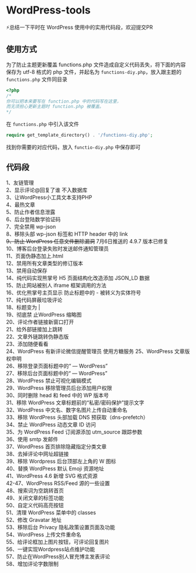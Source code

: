 # WordPress-tools

:zap:总结一下平时在 WordPress 使用中的实用代码段，欢迎提交PR

## 使用方式

为了防止主题更新覆盖 functions.php 文件造成自定义代码丢失，将下面的内容保存为 utf-8 格式的 php 文件，并起名为 `functions-diy.php`，放入跟主题的`functions.php` 文件同目录

```php
<?php
/*
你可以把本来要写在 function.php 中的代码写在这里，
而无须担心更新主题时 function.php 被覆盖。
*/

```

在 `functions.php` 中引入该文件

```php
require get_template_directory() . '/functions-diy.php';
```

找到你需要的对应代码，放入 `functio-diy.php` 中保存即可

## 代码段

1、友链管理  
2、显示评论@回复了谁 不入数据库  
3、让WordPress小工具文本支持PHP  
4、最热文章  
5、防止作者信息泄露  
6、后台登陆数学验证码  
7、完全禁用 wp-json  
8、移除头部 wp-json 标签和 HTTP header 中的 link  
<del> 9、防止 WordPress 任意文件删除漏洞</del>  7月6日推送的 4.9.7 版本已修复  
10、博客后台登录失败时发送邮件通知管理员  
11、页面伪静态加上.html  
12、禁用所有文章类型的修订版本  
13、禁用自动保存  
14、纯代码实现熊掌号 H5 页面结构化改造添加 JSON_LD 数据  
15、防止网站被别人 iframe 框架调用的方法  
16、优化熊掌号主页显示 防止标题中的 - 被转义为实体符号  
17、纯代码屏蔽垃圾评论  
18、标题变为 |  
19、彻底禁 止WordPress 缩略图  
20、评论作者链接新窗口打开  
21、给外部链接加上跳转  
22、文章外链跳转伪静态版  
23、添加随便看看  
24、WordPress 有新评论微信提醒管理员 使用方糖服务 
25、WordPress 文章版权申明  
26、移除登录页面标题中的“ — WordPress”  
27、移除后台页面标题中的“ — WordPress”  
28、WordPress 禁止可视化编辑模式  
29、WordPress 移除管理员后台添加用户权限  
30、同时删除 head 和 feed 中的 WP 版本号  
31、移除 WordPress 文章标题前的“私密/密码保护”提示文字  
32、WordPress 中文名、数字名图片上传自动重命名  
33、移除 WordPress 头部加载 DNS 预获取（dns-prefetch）  
34、禁止 WordPress 动态文章 ID 访问  
35、为 WordPress Feed 订阅源添加 utm_source 跟踪参数  
36、使用 smtp 发邮件  
37、WordPress 首页排除隐藏指定分类文章  
38、去掉评论中网址超链接  
39、移除 Wordpress 后台顶部左上角的 W 图标  
40、替换 WordPress 默认 Emoji 资源地址  
41、WordPress 4.6 新增 SVG 格式资源  
42-47、WordPress RSS/Feed 源的一些设置  
48、搜索词为空跳转首页  
49、关闭文章的标签功能  
50、自定义代码高亮按钮  
51、清理 WordPress 菜单中的 classes  
52、修改 Gravatar 地址  
53、移除后台 Privacy 隐私政策设置页面及功能  
54、WordPress 上传文件重命名  
55、给评论框加上图片按钮，可评论回复图片  
56、一键实现Wordpress站点维护功能  
57、防止在WordPress别人冒充博主发表评论  
58、增加评论字数限制  
